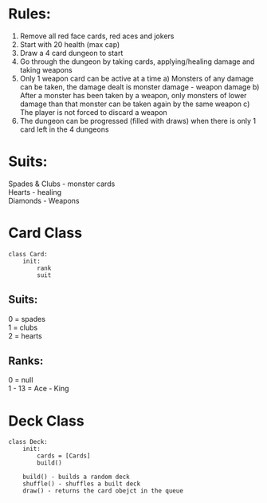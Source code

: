 # Rules:

1. Remove all red face cards, red aces and jokers
2. Start with 20 health (max cap)
3. Draw a 4 card dungeon to start
4. Go through the dungeon by taking cards, applying/healing damage and taking weapons
5. Only 1 weapon card can be active at a time
   a) Monsters of any damage can be taken, the damage dealt is monster damage - weapon damage
   b) After a monster has been taken by a weapon, only monsters of lower damage than that monster can be taken again by the same weapon
   c) The player is not forced to discard a weapon
6. The dungeon can be progressed (filled with draws) when there is only 1 card left in the 4 dungeons

# Suits:

Spades & Clubs - monster cards \
Hearts - healing \
Diamonds - Weapons

# Card Class

```
class Card:
    init:
        rank
        suit

```

## Suits:

0 = spades \
1 = clubs \
2 = hearts

## Ranks:

0 = null \
1 - 13 = Ace - King

# Deck Class

```
class Deck:
    init:
        cards = [Cards]
        build()

    build() - builds a random deck
    shuffle() - shuffles a built deck
    draw() - returns the card obejct in the queue
```
